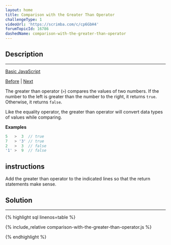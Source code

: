 ```yaml
---
layout: home
title: Comparison with the Greater Than Operator
challengeType: 1
videoUrl: 'https://scrimba.com/c/cp6GbH4'
forumTopicId: 16786
dashedName: comparison-with-the-greater-than-operator
---
```


<div class="row">
<div class="columnStmt" markdown="1">

## Description
------

[Basic JavaScript](./README.md) 

[Before](./comparison-with-the-strict-inequality-operator.md)  | [Next](./comparison-with-the-greater-than-or-equal-to-operator.md) 

The greater than operator (`>`) compares the values of two numbers. If the number to the left is greater than the number to the right, it returns `true`. Otherwise, it returns `false`.

Like the equality operator, the greater than operator will convert data types of values while comparing.

**Examples**

```js
5   >  3  // true
7   > '3' // true
2   >  3  // false
'1' >  9  // false
```

##  instructions 

Add the greater than operator to the indicated lines so that the return statements make sense.

</div>
<div class="columnSol" markdown="1">

## Solution
------

{% highlight sql linenos=table %}

{% include_relative comparison-with-the-greater-than-operator.js %}

{% endhighlight %}

</div>
</div>

